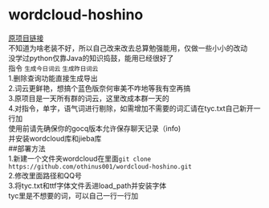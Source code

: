 # wordcloud-hoshino
[原项目链接](https://github.com/erweixi/wordcloud-hoshino7)<br> 
不知道为啥老装不好，所以自己改来改去总算勉强能用，仅做一些小小的改动<br> 
没学过python仅靠Java的知识捣鼓，能用已经很好了<br> 
指令 `生成今日词云` `生成昨日词云`<br> 
1.删除查询功能直接生成导出<br> 
2.词云更鲜艳，想搞个蓝色版奈何审美不咋地等我有空再搞<br> 
3.原项目是一天所有群的词云，这里改成本群一天的<br> 
4.对指令，单字，语气词进行剔除，如需增加不需要的词汇请在tyc.txt自己新开一行加<br> 
使用前请先确保你的gocq版本允许保存聊天记录（info)<br> 
并安装wordcloud库和jieba库<br>
##部署方法<br>
1.新建一个文件夹wordcloud在里面`git clone https://github.com/othinus001/wordcloud-hoshino.git`<br>
2.修改里面路径和QQ号<br>
3.将tyc.txt和ttf字体文件丢进load_path并安装字体<br> 
tyc里是不想要的词，可以自己一行一行加<br> 

